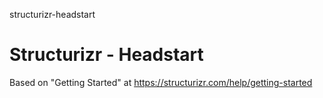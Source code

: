 structurizr-headstart
# Structurizr - Headstart

Based on "Getting Started" at https://structurizr.com/help/getting-started

